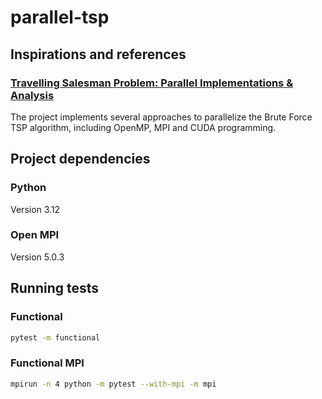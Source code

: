 # parallel-tsp

## Inspirations and references

### [Travelling Salesman Problem: Parallel Implementations & Analysis](https://arxiv.org/pdf/2205.14352.pdf)
The project implements several approaches to parallelize the Brute Force TSP algorithm, including OpenMP, MPI and CUDA programming.

## Project dependencies

### Python
Version 3.12

### Open MPI
Version 5.0.3

## Running tests

### Functional

```bash
pytest -m functional
```

### Functional MPI

```bash
mpirun -n 4 python -m pytest --with-mpi -m mpi
```
